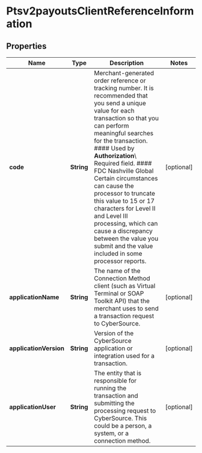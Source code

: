 
# Ptsv2payoutsClientReferenceInformation

## Properties
Name | Type | Description | Notes
------------ | ------------- | ------------- | -------------
**code** | **String** | Merchant-generated order reference or tracking number. It is recommended that you send a unique value for each transaction so that you can perform meaningful searches for the transaction.  #### Used by **Authorization**\\ Required field.  #### FDC Nashville Global Certain circumstances can cause the processor to truncate this value to 15 or 17 characters for Level II and Level III processing, which can cause a discrepancy between the value you submit and the value included in some processor reports.  |  [optional]
**applicationName** | **String** | The name of the Connection Method client (such as Virtual Terminal or SOAP Toolkit API) that the merchant uses to send a transaction request to CyberSource.  |  [optional]
**applicationVersion** | **String** | Version of the CyberSource application or integration used for a transaction.  |  [optional]
**applicationUser** | **String** | The entity that is responsible for running the transaction and submitting the processing request to CyberSource. This could be a person, a system, or a connection method.  |  [optional]



